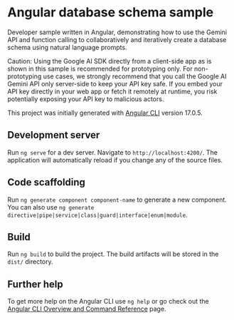 # Angular database schema sample

Developer sample written in Angular, demonstrating how to use the Gemini API and
function calling to collaboratively and iteratively create a database schema
using natural language prompts.


Caution: Using the Google AI SDK directly from a client-side app as is shown in
this sample is recommended for prototyping only. For non-prototyping use cases,
we strongly recommend that you call the Google AI Gemini API only server-side to
keep your API key safe. If you embed your API key directly in your web app or
fetch it remotely at runtime, you risk potentially exposing your API key to
malicious actors.


This project was initially generated with
[Angular CLI](https://github.com/angular/angular-cli) version 17.0.5.

## Development server

Run `ng serve` for a dev server. Navigate to `http://localhost:4200/`.
The application will automatically reload if you change any of the source files.

## Code scaffolding

Run `ng generate component component-name` to generate a new component.
You can also use `ng generate directive|pipe|service|class|guard|interface|enum|module`.

## Build

Run `ng build` to build the project.
The build artifacts will be stored in the `dist/` directory.

## Further help

To get more help on the Angular CLI use `ng help` or go check out the
[Angular CLI Overview and Command Reference](https://angular.io/cli) page.
